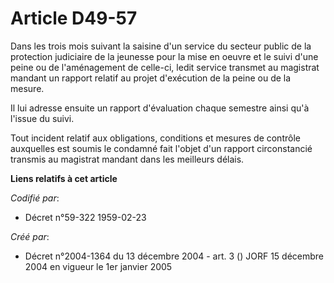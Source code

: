 # Article D49-57

Dans les trois mois suivant la saisine d'un service du secteur public de la protection judiciaire de la jeunesse pour la mise
en oeuvre et le suivi d'une peine ou de l'aménagement de celle-ci, ledit service transmet au magistrat mandant un rapport
relatif au projet d'exécution de la peine ou de la mesure.

Il lui adresse ensuite un rapport d'évaluation chaque semestre ainsi qu'à l'issue du suivi.

Tout incident relatif aux obligations, conditions et mesures de contrôle auxquelles est soumis le condamné fait l'objet d'un
rapport circonstancié transmis au magistrat mandant dans les meilleurs délais.

**Liens relatifs à cet article**

_Codifié par_:

  - Décret n°59-322 1959-02-23

_Créé par_:

  - Décret n°2004-1364 du 13 décembre 2004 - art. 3 () JORF 15 décembre 2004 en vigueur le 1er janvier 2005
